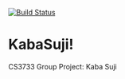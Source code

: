 [![Build Status](https://travis-ci.org/Cheddarpuffs/KabaSuji.svg?branch=master)](https://travis-ci.org/Cheddarpuffs/KabaSuji)
# KabaSuji!
CS3733 Group Project:
Kaba Suji

